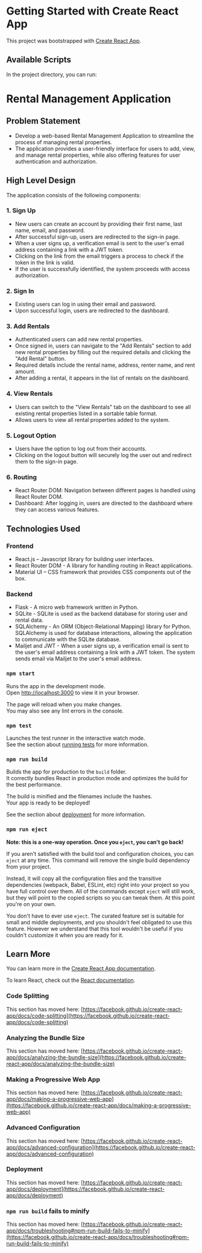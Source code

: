 # Getting Started with Create React App

This project was bootstrapped with [Create React App](https://github.com/facebook/create-react-app).

## Available Scripts

In the project directory, you can run:
# Rental Management Application

## Problem Statement

- Develop a web-based Rental Management Application to streamline the process of managing rental   properties. 
- The application provides a user-friendly interface for users to add, view, and manage rental properties, while also offering features for user authentication and authorization.

## High Level Design

The application consists of the following components:

### 1. Sign Up

   - New users can create an account by providing their first name, last name, email, and password.
   - After successful sign-up, users are redirected to the sign-in page.
   - When a user signs up, a verification email is sent to the user's email address containing a link with a JWT token.
   - Clicking on the link from the email triggers a process to check if the token in the link is valid.
   - If the user is successfully identified, the system proceeds with access authorization.

### 2. Sign In

   - Existing users can log in using their email and password.
   - Upon successful login, users are redirected to the dashboard.

### 3. Add Rentals

   - Authenticated users can add new rental properties.
   - Once signed in, users can navigate to the "Add Rentals" section to add new rental properties by filling out the required details and clicking the "Add Rental" button.
   - Required details include the rental name, address, renter name, and rent amount.
   - After adding a rental, it appears in the list of rentals on the dashboard.

### 4. View Rentals

   - Users can switch to the "View Rentals" tab on the dashboard to see all existing rental properties listed in a sortable table format.
   - Allows users to view all rental properties added to the system.

### 5. Logout Option

   - Users have the option to log out from their accounts.
   - Clicking on the logout button will securely log the user out and redirect them to the sign-in page.

### 6. Routing

   - React Router DOM: Navigation between different pages is handled using React Router DOM.
   - Dashboard: After logging in, users are directed to the dashboard where they can access various features.

## Technologies Used

### Frontend

- React.js – Javascript library for building user interfaces.
- React Router DOM - A library for handling routing in React applications.
- Material UI – CSS framework that provides CSS components out of the box.

### Backend

- Flask - A micro web framework written in Python.
- SQLite - SQLite is used as the backend database for storing user and rental data.
- SQLAlchemy - An ORM (Object-Relational Mapping) library for Python. SQLAlchemy is used for database interactions, allowing the application to communicate with the SQLite database.
- Mailjet and JWT - When a user signs up, a verification email is sent to the user's email address containing a link with a JWT token. The system sends email via Mailjet to the user's email address.

### `npm start`

Runs the app in the development mode.\
Open [http://localhost:3000](http://localhost:3000) to view it in your browser.

The page will reload when you make changes.\
You may also see any lint errors in the console.

### `npm test`

Launches the test runner in the interactive watch mode.\
See the section about [running tests](https://facebook.github.io/create-react-app/docs/running-tests) for more information.

### `npm run build`

Builds the app for production to the `build` folder.\
It correctly bundles React in production mode and optimizes the build for the best performance.

The build is minified and the filenames include the hashes.\
Your app is ready to be deployed!

See the section about [deployment](https://facebook.github.io/create-react-app/docs/deployment) for more information.

### `npm run eject`

**Note: this is a one-way operation. Once you `eject`, you can't go back!**

If you aren't satisfied with the build tool and configuration choices, you can `eject` at any time. This command will remove the single build dependency from your project.

Instead, it will copy all the configuration files and the transitive dependencies (webpack, Babel, ESLint, etc) right into your project so you have full control over them. All of the commands except `eject` will still work, but they will point to the copied scripts so you can tweak them. At this point you're on your own.

You don't have to ever use `eject`. The curated feature set is suitable for small and middle deployments, and you shouldn't feel obligated to use this feature. However we understand that this tool wouldn't be useful if you couldn't customize it when you are ready for it.

## Learn More

You can learn more in the [Create React App documentation](https://facebook.github.io/create-react-app/docs/getting-started).

To learn React, check out the [React documentation](https://reactjs.org/).

### Code Splitting

This section has moved here: [https://facebook.github.io/create-react-app/docs/code-splitting](https://facebook.github.io/create-react-app/docs/code-splitting)

### Analyzing the Bundle Size

This section has moved here: [https://facebook.github.io/create-react-app/docs/analyzing-the-bundle-size](https://facebook.github.io/create-react-app/docs/analyzing-the-bundle-size)

### Making a Progressive Web App

This section has moved here: [https://facebook.github.io/create-react-app/docs/making-a-progressive-web-app](https://facebook.github.io/create-react-app/docs/making-a-progressive-web-app)

### Advanced Configuration

This section has moved here: [https://facebook.github.io/create-react-app/docs/advanced-configuration](https://facebook.github.io/create-react-app/docs/advanced-configuration)

### Deployment

This section has moved here: [https://facebook.github.io/create-react-app/docs/deployment](https://facebook.github.io/create-react-app/docs/deployment)

### `npm run build` fails to minify

This section has moved here: [https://facebook.github.io/create-react-app/docs/troubleshooting#npm-run-build-fails-to-minify](https://facebook.github.io/create-react-app/docs/troubleshooting#npm-run-build-fails-to-minify)
